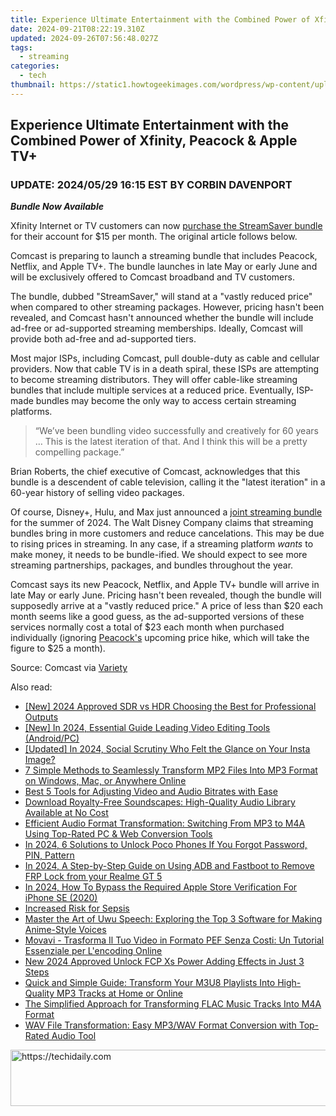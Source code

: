 ```yaml
---
title: Experience Ultimate Entertainment with the Combined Power of Xfinity, Peacock & Apple TV+
date: 2024-09-21T08:22:19.310Z
updated: 2024-09-26T07:56:48.027Z
tags:
  - streaming
categories:
  - tech
thumbnail: https://static1.howtogeekimages.com/wordpress/wp-content/uploads/2024/05/26.jpg
---
```


## Experience Ultimate Entertainment with the Combined Power of Xfinity, Peacock & Apple TV+

###  UPDATE: 2024/05/29 16:15 EST BY CORBIN DAVENPORT

**_Bundle Now Available_** 

 Xfinity Internet or TV customers can now [purchase the StreamSaver bundle](https://www.xfinity.com/learn/digital-cable-tv/streaming-services) for their account for $15 per month. The original article follows below.

 Comcast is preparing to launch a streaming bundle that includes Peacock, Netflix, and Apple TV+. The bundle launches in late May or early June and will be exclusively offered to Comcast broadband and TV customers.

 The bundle, dubbed "StreamSaver," will stand at a "vastly reduced price" when compared to other streaming packages. However, pricing hasn't been revealed, and Comcast hasn't announced whether the bundle will include ad-free or ad-supported streaming memberships. Ideally, Comcast will provide both ad-free and ad-supported tiers.

 Most major ISPs, including Comcast, pull double-duty as cable and cellular providers. Now that cable TV is in a death spiral, these ISPs are attempting to become streaming distributors. They will offer cable-like streaming bundles that include multiple services at a reduced price. Eventually, ISP-made bundles may become the only way to access certain streaming platforms.

> “We’ve been bundling video successfully and creatively for 60 years … This is the latest iteration of that. And I think this will be a pretty compelling package.”

 Brian Roberts, the chief executive of Comcast, acknowledges that this bundle is a descendent of cable television, calling it the "latest iteration" in a 60-year history of selling video packages.

 Of course, Disney+, Hulu, and Max just announced a [joint streaming bundle](https://digital-screen-recording.techidaily.com/new-2024-approved-sharex-unmasked-critical-insights-and-substitutes/) for the summer of 2024\. The Walt Disney Company claims that streaming bundles bring in more customers and reduce cancelations. This may be due to rising prices in streaming. In any case, if a streaming platform _wants_ to make money, it needs to be bundle-ified. We should expect to see more streaming partnerships, packages, and bundles throughout the year.

 Comcast says its new Peacock, Netflix, and Apple TV+ bundle will arrive in late May or early June. Pricing hasn't been revealed, though the bundle will supposedly arrive at a "vastly reduced price." A price of less than $20 each month seems like a good guess, as the ad-supported versions of these services normally cost a total of $23 each month when purchased individually (ignoring [Peacock's](https://youtube-stream.techidaily.com/new-precision-in-performance-utilizing-social-blade-for-youtube-data/) upcoming price hike, which will take the figure to $25 a month).

 Source: Comcast via [Variety](https://variety.com/2024/tv/news/peacock-netflix-apple-tv-plus-bundle-streaming-comcast-1236002375/)

<ins class="adsbygoogle"
     style="display:block"
     data-ad-format="autorelaxed"
     data-ad-client="ca-pub-7571918770474297"
     data-ad-slot="1223367746"></ins>

<ins class="adsbygoogle"
     style="display:block"
     data-ad-client="ca-pub-7571918770474297"
     data-ad-slot="8358498916"
     data-ad-format="auto"
     data-full-width-responsive="true"></ins>

<span class="atpl-alsoreadstyle">Also read:</span>
<div><ul>
<li><a href="https://fox-hovers.techidaily.com/new-2024-approved-sdr-vs-hdr-choosing-the-best-for-professional-outputs/"><u>[New] 2024 Approved SDR vs HDR Choosing the Best for Professional Outputs</u></a></li>
<li><a href="https://instagram-clips.techidaily.com/new-in-2024-essential-guide-leading-video-editing-tools-androidpc/"><u>[New] In 2024, Essential Guide Leading Video Editing Tools (Android/PC)</u></a></li>
<li><a href="https://instagram-video-files.techidaily.com/updated-in-2024-social-scrutiny-who-felt-the-glance-on-your-insta-image/"><u>[Updated] In 2024, Social Scrutiny Who Felt the Glance on Your Insta Image?</u></a></li>
<li><a href="https://media-tips.techidaily.com/7-simple-methods-to-seamlessly-transform-mp2-files-into-mp3-format-on-windows-mac-or-anywhere-online/"><u>7 Simple Methods to Seamlessly Transform MP2 Files Into MP3 Format on Windows, Mac, or Anywhere Online</u></a></li>
<li><a href="https://media-tips.techidaily.com/best-5-tools-for-adjusting-video-and-audio-bitrates-with-ease/"><u>Best 5 Tools for Adjusting Video and Audio Bitrates with Ease</u></a></li>
<li><a href="https://media-tips.techidaily.com/download-royalty-free-soundscapes-high-quality-audio-library-available-at-no-cost/"><u>Download Royalty-Free Soundscapes: High-Quality Audio Library Available at No Cost</u></a></li>
<li><a href="https://media-tips.techidaily.com/efficient-audio-format-transformation-switching-from-mp3-to-m4a-using-top-rated-pc-and-web-conversion-tools/"><u>Efficient Audio Format Transformation: Switching From MP3 to M4A Using Top-Rated PC & Web Conversion Tools</u></a></li>
<li><a href="https://easy-unlock-android.techidaily.com/in-2024-6-solutions-to-unlock-poco-phones-if-you-forgot-password-pin-pattern-by-drfone-android/"><u>In 2024, 6 Solutions to Unlock Poco Phones If You Forgot Password, PIN, Pattern</u></a></li>
<li><a href="https://bypass-frp.techidaily.com/in-2024-a-step-by-step-guide-on-using-adb-and-fastboot-to-remove-frp-lock-from-your-realme-gt-5-by-drfone-android/"><u>In 2024, A Step-by-Step Guide on Using ADB and Fastboot to Remove FRP Lock from your Realme GT 5</u></a></li>
<li><a href="https://ios-unlock.techidaily.com/in-2024-how-to-bypass-the-required-apple-store-verification-for-iphone-se-2020-by-drfone-ios/"><u>In 2024, How To Bypass the Required Apple Store Verification For iPhone SE (2020)</u></a></li>
<li><a href="https://hardware-help.techidaily.com/increased-risk-for-sepsis/"><u>Increased Risk for Sepsis</u></a></li>
<li><a href="https://media-tips.techidaily.com/master-the-art-of-uwu-speech-exploring-the-top-3-software-for-making-anime-style-voices/"><u>Master the Art of Uwu Speech: Exploring the Top 3 Software for Making Anime-Style Voices</u></a></li>
<li><a href="https://tech-savvy.techidaily.com/movavi-trasforma-il-tuo-video-in-formato-pef-senza-costi-un-tutorial-essenziale-per-lencoding-online/"><u>Movavi - Trasforma Il Tuo Video in Formato PEF Senza Costi: Un Tutorial Essenziale per L'encoding Online</u></a></li>
<li><a href="https://ai-driven-video-production.techidaily.com/new-2024-approved-unlock-fcp-xs-power-adding-effects-in-just-3-steps/"><u>New 2024 Approved Unlock FCP Xs Power Adding Effects in Just 3 Steps</u></a></li>
<li><a href="https://media-tips.techidaily.com/quick-and-simple-guide-transform-your-m3u8-playlists-into-high-quality-mp3-tracks-at-home-or-online/"><u>Quick and Simple Guide: Transform Your M3U8 Playlists Into High-Quality MP3 Tracks at Home or Online</u></a></li>
<li><a href="https://media-tips.techidaily.com/the-simplified-approach-for-transforming-flac-music-tracks-into-m4a-format/"><u>The Simplified Approach for Transforming FLAC Music Tracks Into M4A Format</u></a></li>
<li><a href="https://media-tips.techidaily.com/wav-file-transformation-easy-mp3wav-format-conversion-with-top-rated-audio-tool/"><u>WAV File Transformation: Easy MP3/WAV Format Conversion with Top-Rated Audio Tool</u></a></li>
</ul></div>

<!-- affiliate ads begin -->
<a href="https://unicoeye.pxf.io/c/5597632/2134224/18498" target="_top" id="2134224">
  <img src="//a.impactradius-go.com/display-ad/18498-2134224" border="0" alt="https://techidaily.com" width="728" height="90"/>
</a>
<img height="0" width="0" src="https://unicoeye.pxf.io/i/5597632/2134224/18498" style="position:absolute;visibility:hidden;" border="0" />
<!-- affiliate ads end -->

